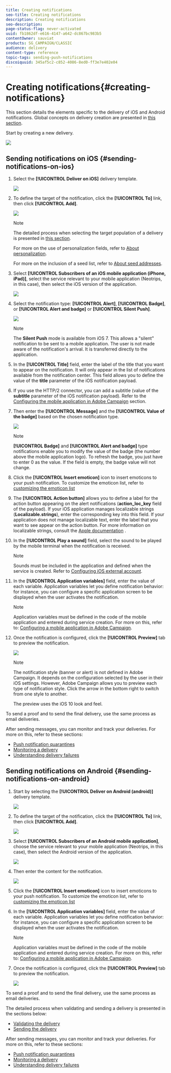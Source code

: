 ```yaml
---
title: Creating notifications
seo-title: Creating notifications
description: Creating notifications
seo-description: 
page-status-flag: never-activated
uuid: fb1862df-e616-4147-a642-dc867bc983b5
contentOwner: sauviat
products: SG_CAMPAIGN/CLASSIC
audience: delivery
content-type: reference
topic-tags: sending-push-notifications
discoiquuid: 345af5c2-c852-4086-8ed0-ff3e7e402e04
---
```


# Creating notifications{#creating-notifications}

This section details the elements specific to the delivery of iOS and Android notifications. Global concepts on delivery creation are presented in [this section](../../delivery/using/steps-about-delivery-creation-steps.md).

Start by creating a new delivery.

![](assets/nmac_delivery_1.png)

## Sending notifications on iOS {#sending-notifications-on-ios}

1. Select the **[!UICONTROL Deliver on iOS]** delivery template.

   ![](assets/nmac_delivery_ios_1.png)

1. To define the target of the notification, click the **[!UICONTROL To]** link, then click **[!UICONTROL Add]**.

   ![](assets/nmac_delivery_ios_2.png)

   >[!NOTE]
   >
   >The detailed process when selecting the target population of a delivery is presented in [this section](../../delivery/using/steps-defining-the-target-population.md).
   >
   >For more on the use of personalization fields, refer to [About personalization](../../delivery/using/about-personalization.md).
   >
   >For more on the inclusion of a seed list, refer to [About seed addresses](../../delivery/using/about-seed-addresses.md).

1. Select **[!UICONTROL Subscribers of an iOS mobile application (iPhone, iPad)]**, select the service relevant to your mobile application (Neotrips, in this case), then select the iOS version of the application.

   ![](assets/nmac_delivery_ios_3.png)

1. Select the notification type: **[!UICONTROL Alert]**, **[!UICONTROL Badge]**, or **[!UICONTROL Alert and badge]** or **[!UICONTROL Silent Push]**.

   ![](assets/nmac_delivery_ios_4.png)

   >[!NOTE]
   >
   >The **Silent Push** mode is available from iOS 7. This allows a "silent" notification to be sent to a mobile application. The user is not made aware of the notification's arrival. It is transferred directly to the application.

1. In the **[!UICONTROL Title]** field, enter the label of the title that you want to appear on the notification. It will only appear in the list of notifications available from the notification center. This field allows you to define the value of the **title** parameter of the iOS notification payload.

1. If you use the HTTP/2 connector, you can add a subtitle (value of the **subtitle** parameter of the iOS notification payload). Refer to the [Configuring the mobile application in Adobe Campaign](../../delivery/using/configuring-the-mobile-application.md) section.

1. Then enter the **[!UICONTROL Message]** and the **[!UICONTROL Value of the badge]** based on the chosen notification type. 

   ![](assets/nmac_delivery_ios_5.png)

   >[!NOTE]
   >
   >**[!UICONTROL Badge]** and **[!UICONTROL Alert and badge]** type notifications enable you to modify the value of the badge (the number above the mobile application logo). To refresh the badge, you just have to enter 0 as the value. If the field is empty, the badge value will not change.

1. Click the **[!UICONTROL Insert emoticon]** icon to insert emoticons to your push notification. To customize the emoticon list, refer to [customizing the emoticon list](../../delivery/using/customizing-emoticon-list.md)

1. The **[!UICONTROL Action button]** allows you to define a label for the action button appearing on the alert notifications (**action_loc_key** field of the payload). If your iOS application manages localizable strings (**Localizable.strings**), enter the corresponding key into this field. If your application does not manage localizable text, enter the label that you want to see appear on the action button. For more information on localizable strings, consult the [Apple documentation](https://developer.apple.com/library/archive/documentation/NetworkingInternet/Conceptual/RemoteNotificationsPG/CreatingtheNotificationPayload.html#//apple_ref/doc/uid/TP40008194-CH10-SW1) .
1. In the **[!UICONTROL Play a sound]** field, select the sound to be played by the mobile terminal when the notification is received.

   >[!NOTE]
   >
   >Sounds must be included in the application and defined when the service is created. Refer to [Configuring iOS external account](../../delivery/using/configuring-the-mobile-application.md#configuring-external-account-ios).

1. In the **[!UICONTROL Application variables]** field, enter the value of each variable. Application variables let you define notification behavior: for instance, you can configure a specific application screen to be displayed when the user activates the notification.

   >[!NOTE]
   >
   >Application variables must be defined in the code of the mobile application and entered during service creation. For more on this, refer to: [Configuring a mobile application in Adobe Campaign](../../delivery/using/configuring-the-mobile-application.md).

1. Once the notification is configured, click the **[!UICONTROL Preview]** tab to preview the notification. 

   ![](assets/nmac_intro_2.png)

   >[!NOTE]
   >
   >The notification style (banner or alert) is not defined in Adobe Campaign. It depends on the configuration selected by the user in their iOS settings. However, Adobe Campaign allows you to preview each type of notification style. Click the arrow in the bottom right to switch from one style to another.
   >
   >The preview uses the iOS 10 look and feel.

To send a proof and to send the final delivery, use the same process as email deliveries.

After sending messages, you can monitor and track your deliveries. For more on this, refer to these sections:

* [Push notification quarantines](../../delivery/using/understanding-quarantine-management.md#push-notification-quarantines)
* [Monitoring a delivery](../../delivery/using/monitoring-a-delivery.md)
* [Understanding delivery failures](../../delivery/using/understanding-delivery-failures.md)

## Sending notifications on Android {#sending-notifications-on-android}

1. Start by selecting the **[!UICONTROL Deliver on Android (android)]** delivery template.

   ![](assets/nmac_delivery_android_1.png)

1. To define the target of the notification, click the **[!UICONTROL To]** link, then click **[!UICONTROL Add]**.

   ![](assets/nmac_delivery_android_2.png)

1. Select **[!UICONTROL Subscribers of an Android mobile application]**, choose the service relevant to your mobile application (Neotrips, in this case), then select the Android version of the application.

   ![](assets/nmac_delivery_android_3.png)

1. Then enter the content for the notification.

   ![](assets/nmac_delivery_android_4.png)

1. Click the **[!UICONTROL Insert emoticon]** icon to insert emoticons to your push notification. To customize the emoticon list, refer to [customizing the emoticon list](../../delivery/using/defining-interactive-content.md)

1. In the **[!UICONTROL Application variables]** field, enter the value of each variable. Application variables let you define notification behavior: for instance, you can configure a specific application screen to be displayed when the user activates the notification.

   >[!NOTE]
   >
   >Application variables must be defined in the code of the mobile application and entered during service creation. For more on this, refer to: [Configuring a mobile application in Adobe Campaign](../../delivery/using/configuring-the-mobile-application.md).

1. Once the notification is configured, click the **[!UICONTROL Preview]** tab to preview the notification. 

   ![](assets/nmac_intro_1.png)

To send a proof and to send the final delivery, use the same process as email deliveries.

The detailed process when validating and sending a delivery is presented in the sections below:

* [Validating the delivery](../../delivery/using/steps-validating-the-delivery.md)
* [Sending the delivery](../../delivery/using/steps-sending-the-delivery.md)

After sending messages, you can monitor and track your deliveries. For more on this, refer to these sections:

* [Push notification quarantines](../../delivery/using/understanding-quarantine-management.md#push-notification-quarantines)
* [Monitoring a delivery](../../delivery/using/monitoring-a-delivery.md)
* [Understanding delivery failures](../../delivery/using/understanding-delivery-failures.md)
